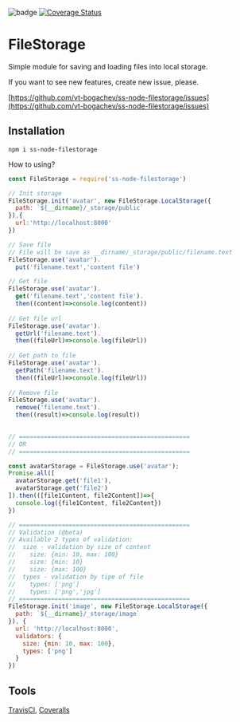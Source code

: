 ![badge](https://travis-ci.org/vt-bogachev/ss-node-filestorage.svg?branch=master)
[![Coverage Status](https://coveralls.io/repos/github/vt-bogachev/ss-node-filestorage/badge.svg)](https://coveralls.io/github/vt-bogachev/ss-node-filestorage)

FileStorage
=========================

Simple module for saving and loading files into local storage.

If you want to see new features, create new issue, please.

[https://github.com/vt-bogachev/ss-node-filestorage/issues](https://github.com/vt-bogachev/ss-node-filestorage/issues)

Installation
------------
```
npm i ss-node-filestorage
```

How to using?
```javascript
const FileStorage = require('ss-node-filestorage')

// Init storage
FileStorage.init('avatar', new FileStorage.LocalStorage({
  path: `${__dirname}/_storage/public`
}),{
  url:'http://localhost:8000'
})

// Save file
// File will be save as __dirname/_storage/public/filename.text
FileStorage.use('avatar').
  put('filename.text','content file')

// Get file
FileStorage.use('avatar').
  get('filename.text','content file').
  then((content)=>console.log(content))
  
// Get file url
FileStorage.use('avatar').
  getUrl('filename.text').
  then((fileUrl)=>console.log(fileUrl))
  
// Get path to file  
FileStorage.use('avatar').
  getPath('filename.text').
  then((fileUrl)=>console.log(fileUrl))  
  
// Remove file  
FileStorage.use('avatar').
  remove('filename.text').
  then((result)=>console.log(result))
 

// ================================================
// OR
// ================================================

const avatarStorage = FileStorage.use('avatar');
Promise.all([
  avatarStorage.get('file1'),  
  avatarStorage.get('file2')
]).then(([file1Content, file2Content])=>{
  console.log({file1Content, file2Content})
})

// ================================================
// Validation (@beta)
// Available 2 types of validation:
//  size - validation by size of content
//    size: {min: 10, max: 100}
//    size: {min: 10}
//    size: {max: 100}
//  types - validation by tipe of file
//    types: ['png']
//    types: ['png','jpg']
// ================================================
FileStorage.init('image', new FileStorage.LocalStorage({
  path: `${__dirname}/_storage/image`
}), {
  url: 'http://localhost:8000',
  validators: {
    size: {min: 10, max: 100},
    types: ['png']
  }
})

```

Tools
---------------------------
[TravisCI](https://travis-ci.org/), [Coveralls](https://coveralls.io)
